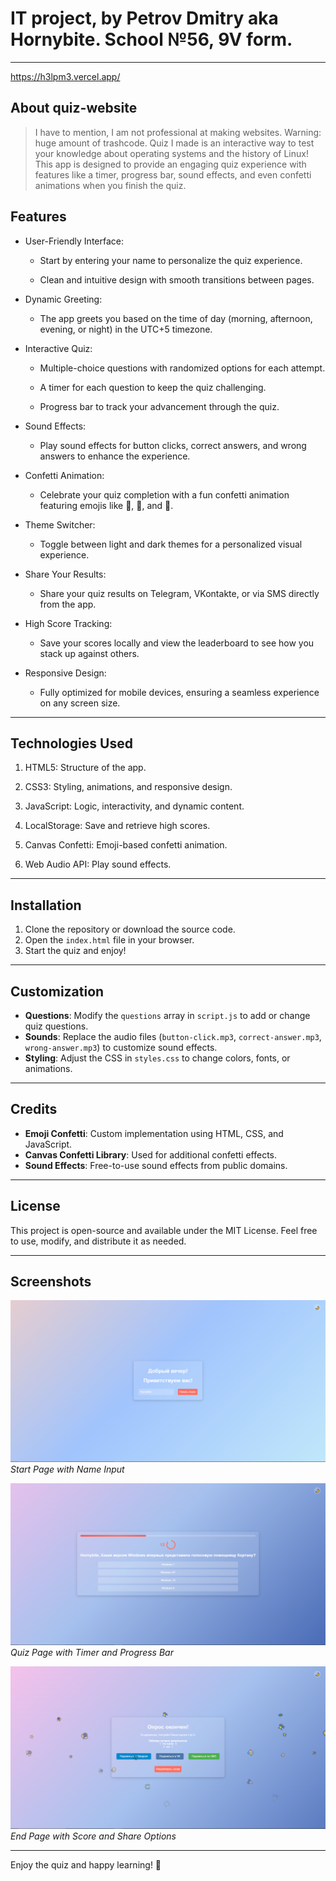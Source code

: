 # IT project, by Petrov Dmitry aka Hornybite. School №56, 9V form.
---
https://h3lpm3.vercel.app/
## About quiz-website
> I have to mention, I am not professional at making websites. Warning: huge amount of trashcode.
Quiz I made is an interactive way to test your knowledge about operating systems and the history of Linux! This app is designed to provide an engaging quiz experience with features like a timer, progress bar, sound effects, and even confetti animations when you finish the quiz.
## Features
- User-Friendly Interface:

  - Start by entering your name to personalize the quiz experience.

  - Clean and intuitive design with smooth transitions between pages.

- Dynamic Greeting:

  - The app greets you based on the time of day (morning, afternoon, evening, or night) in the UTC+5 timezone.

- Interactive Quiz:

  - Multiple-choice questions with randomized options for each attempt.

  - A timer for each question to keep the quiz challenging.

  - Progress bar to track your advancement through the quiz.

- Sound Effects:

  - Play sound effects for button clicks, correct answers, and wrong answers to enhance the experience.

- Confetti Animation:

  - Celebrate your quiz completion with a fun confetti animation featuring emojis like 🎉, 🎊, and 🌟.

- Theme Switcher:

  - Toggle between light and dark themes for a personalized visual experience.

- Share Your Results:

  - Share your quiz results on Telegram, VKontakte, or via SMS directly from the app.

- High Score Tracking:

  - Save your scores locally and view the leaderboard to see how you stack up against others.

- Responsive Design:

  - Fully optimized for mobile devices, ensuring a seamless experience on any screen size.

---

## Technologies Used
1. HTML5: Structure of the app.

2. CSS3: Styling, animations, and responsive design.

3. JavaScript: Logic, interactivity, and dynamic content.

4. LocalStorage: Save and retrieve high scores.

5. Canvas Confetti: Emoji-based confetti animation.

6. Web Audio API: Play sound effects.

---

## Installation

1. Clone the repository or download the source code.
2. Open the `index.html` file in your browser.
3. Start the quiz and enjoy!

---

## Customization

- **Questions**: Modify the `questions` array in `script.js` to add or change quiz questions.
- **Sounds**: Replace the audio files (`button-click.mp3`, `correct-answer.mp3`, `wrong-answer.mp3`) to customize sound effects.
- **Styling**: Adjust the CSS in `styles.css` to change colors, fonts, or animations.

---

## Credits

- **Emoji Confetti**: Custom implementation using HTML, CSS, and JavaScript.
- **Canvas Confetti Library**: Used for additional confetti effects.
- **Sound Effects**: Free-to-use sound effects from public domains.

---

## License

This project is open-source and available under the MIT License. Feel free to use, modify, and distribute it as needed.

---

## Screenshots

![Start Page](screenshots/start-page.png)
*Start Page with Name Input*

![Quiz Page](screenshots/quiz-page.png)
*Quiz Page with Timer and Progress Bar*

![End Page](screenshots/end-page.png)
*End Page with Score and Share Options*

---

Enjoy the quiz and happy learning! 🚀
